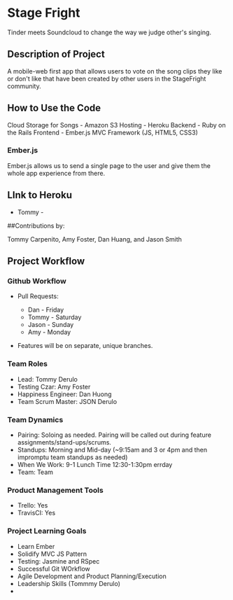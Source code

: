 # Stage Fright

Tinder meets Soundcloud to change the way we judge other's singing.

## Description of Project

A mobile-web first app that allows users to vote on the song clips they like or don't like that have been created by other users in the StageFright community.

## How to Use the Code
Cloud Storage for Songs - Amazon S3
Hosting - Heroku
Backend - Ruby on the Rails
Frontend - Ember.js MVC Framework (JS, HTML5, CSS3)

### Ember.js
Ember.js allows us to send a single page to the user and give them the whole app experience from there.

## LInk to Heroku
- Tommy - 

##Contributions by:

Tommy Carpenito, Amy Foster, Dan Huang, and Jason Smith


## Project Workflow

### Github Workflow
- Pull Requests:
  - Dan - Friday
  - Tommy - Saturday
  - Jason - Sunday
  - Amy - Monday
  
- Features will be on separate, unique branches.

### Team Roles
  - Lead: Tommy Derulo
  - Testing Czar: Amy Foster
  - Happiness Engineer: Dan Huong
  - Team Scrum Master: JSON Derulo

### Team Dynamics
  - Pairing: Soloing as needed.  Pairing will be called out during feature assignments/stand-ups/scrums.
  - Standups: Morning and Mid-day (~9:15am and 3 or 4pm and then impromptu team standups as needed)
  - When We Work: 9-1  Lunch Time 12:30-1:30pm errday
  - Team: Team

### Product Management Tools

  - Trello: Yes
  - TravisCI: Yes

### Project Learning Goals
  - Learn Ember
  - Solidify MVC JS Pattern
  - Testing: Jasmine and RSpec
  - Successful Git WOrkflow
  - Agile Development and Product Planning/Execution
  - Leadership Skills (Tommmy Derulo)
  - 
  


